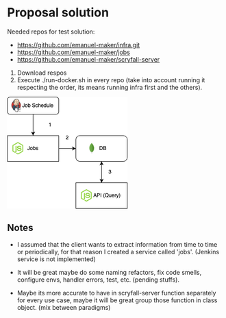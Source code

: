 # Proposal solution

Needed repos for test solution:

- https://github.com/emanuel-maker/infra.git
- https://github.com/emanuel-maker/jobs
- https://github.com/emanuel-maker/scryfall-server


1. Download respos
2. Execute ./run-docker.sh in every repo (take into account running it respecting the order, its means running infra first and the others).


![Diagram](images/diagram.png)

## Notes

- I assumed that the client wants to extract information from time to time or periodically, for that reason I created a service called 'jobs'. (Jenkins service is not implemented)

- It will be great maybe do some naming refactors, fix code smells, configure envs, handler errors, test, etc. (pending stuffs).

- Maybe its more accurate to have in scryfall-server function separately for every use case, maybe it will be great group those function in class object. (mix between paradigms)

